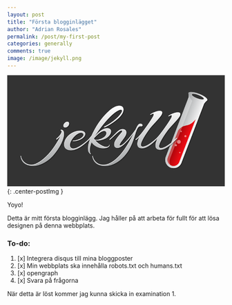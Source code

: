 ```yaml
---
layout: post
title: "Första blogginlägget"
author: "Adrian Rosales"
permalink: /post/my-first-post
categories: generally
comments: true
image: /image/jekyll.png
---
```

![jekyll](/image/jekyll.png){: .center-postImg }

Yoyo!

Detta är mitt första blogginlägg. Jag håller på att arbeta för fullt för att lösa designen på denna webbplats.

### To-do:

1. [x] Integrera disqus till mina bloggposter 
2. [x] Min webbplats ska innehålla robots.txt och humans.txt
3. [x] opengraph
4. [x] Svara på frågorna

När detta är löst kommer jag kunna skicka in examination 1.